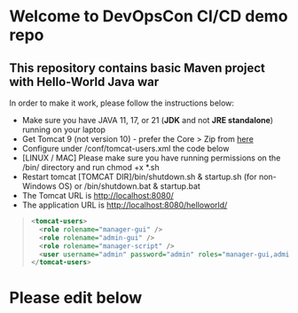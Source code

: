 # Welcome to DevOpsCon CI/CD demo repo

## This repository contains basic Maven project with Hello-World Java war

In order to make it work, please follow the instructions below:

<ul>
  <li>Make sure you have JAVA 11, 17, or 21 (<b>JDK</b> and not <b>JRE standalone</b>) running on your laptop</li>
  <li>Get Tomcat 9 (not version 10) - prefer the Core > Zip from <a href=https://tomcat.apache.org/download-90.cgi target=new>here</a></li>
  <li>Configure under <TOMCAT DIR>/conf/tomcat-users.xml the code below</li>
  <li>[LINUX / MAC] Please make sure you have running permissions on the /bin/ directory and run chmod +x *.sh</li>
  <li>Restart tomcat [TOMCAT DIR]/bin/shutdown.sh & startup.sh (for non-Windows OS) or /bin/shutdown.bat & startup.bat</li>
  <li>The Tomcat URL is <a href=http://localhost:8080/>http://localhost:8080/</a></li>  
  <li>The application URL is <a href=http://localhost:8080/helloworld/>http://localhost:8080/helloworld/</a></li>  
</ul>

> ```xml
> <tomcat-users>
>   <role rolename="manager-gui" />
>   <role rolename="admin-gui" />
>   <role rolename="manager-script" />
>   <user username="admin" password="admin" roles="manager-gui,admin-gui,manager-script" />
> </tomcat-users>
> ```

# Please edit below
